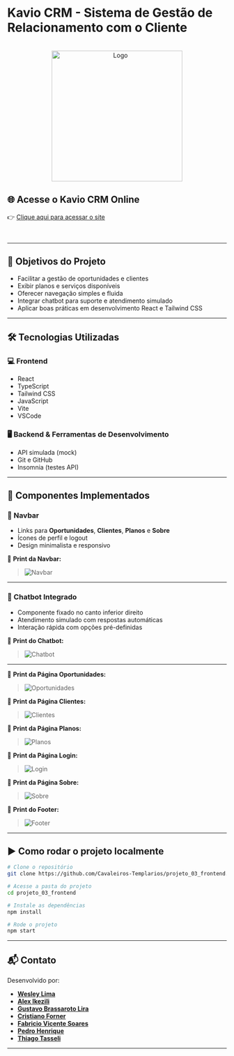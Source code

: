# Kavio CRM - Sistema de Gestão de Relacionamento com o Cliente

<br />

<div align="center">
  <img src="https://github.com/user-attachments/assets/5c30c61a-ec3b-46e7-ad3d-cf8c4d997a22" alt="Logo" width="300" height="300" />
</div>

## 🌐 Acesse o Kavio CRM Online

👉 <a href="https://kavio.netlify.app" rel="nofollow noopener noreferrer" target="_blank">Clique aqui para acessar o site</a>

<br />

---


## 📌 Objetivos do Projeto

- Facilitar a gestão de oportunidades e clientes  
- Exibir planos e serviços disponíveis  
- Oferecer navegação simples e fluida  
- Integrar chatbot para suporte e atendimento simulado  
- Aplicar boas práticas em desenvolvimento React e Tailwind CSS

---

## 🛠️ Tecnologias Utilizadas

### 💻 Frontend

- React  
- TypeScript  
- Tailwind CSS  
- JavaScript  
- Vite  
- VSCode  

### 🖥️ Backend & Ferramentas de Desenvolvimento  

- API simulada (mock)  
- Git e GitHub  
- Insomnia (testes API)  

---

## 📂 Componentes Implementados

### 🧭 Navbar

- Links para **Oportunidades**, **Clientes**, **Planos** e **Sobre**  
- Ícones de perfil e logout  
- Design minimalista e responsivo  

📸 **Print da Navbar:**  
> ![Navbar]([COLE_AQUI_O_LINK_DA_IMAGEM](https://github.com/user-attachments/assets/5d947303-1914-44fd-9d1a-29961a2e4715))

---

### 💬 Chatbot Integrado

- Componente fixado no canto inferior direito  
- Atendimento simulado com respostas automáticas  
- Interação rápida com opções pré-definidas  

📸 **Print do Chatbot:**  
> ![Chatbot](https://github.com/user-attachments/assets/470a2595-c49d-4f64-9056-5a34a2f35518)

---

📸 **Print da Página Oportunidades:**  
> ![Oportunidades](https://github.com/user-attachments/assets/ebe2170a-7fe4-4732-a363-ae6c257d30ef)

📸 **Print da Página Clientes:**  
> ![Clientes](https://github.com/user-attachments/assets/b8d0377a-30ab-4ba8-add7-da8efa83b3ee)

📸 **Print da Página Planos:**  
> ![Planos](https://github.com/user-attachments/assets/a965f5ca-cdba-4e7c-a765-9acf15ead79d)

📸 **Print da Página Login:**  
> ![Login](https://github.com/user-attachments/assets/7a573474-eccb-436e-b831-1fd9273be601)

📸 **Print da Página Sobre:**  
> ![Sobre](https://github.com/user-attachments/assets/bd3ac2b6-b177-4500-8b7b-6e2573e40c73)

📸 **Print do Footer:**  
> ![Footer](https://github.com/user-attachments/assets/bd3ac2b6-b177-4500-8b7b-6e2573e40c73)

---

## ▶️ Como rodar o projeto localmente

```bash
# Clone o repositório
git clone https://github.com/Cavaleiros-Templarios/projeto_03_frontend.git

# Acesse a pasta do projeto
cd projeto_03_frontend

# Instale as dependências
npm install

# Rode o projeto
npm start
```

---

## 📬 Contato

Desenvolvido por:

- [**Wesley Lima**](https://github.com/Wezzlim)  
- [**Alex Ikezili**](https://github.com/alexikezili)  
- [**Gustavo Brassaroto Lira**](https://github.com/Brassaroto)  
- [**Cristiano Forner**](https://github.com/cristianoforner)  
- [**Fabricio Vicente Soares**](https://github.com/Fabriciovics)  
- [**Pedro Henrique**](https://github.com/phccoelho)  
- [**Thiago Tasseli**](https://github.com/tasselii)

---


